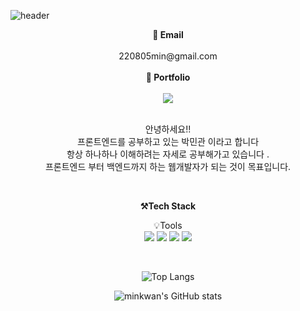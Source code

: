 <!-- **min-rhks09/min-rhks09** is a ✨ _special_ ✨ repository because its `README.md` (this file) appears on your GitHub profile. -->

![header](https://capsule-render.vercel.app/api?type=waving&color=auto&height=300&section=header&text=👋%20Hello!%&desc=%20%20Welcome%20to%20My%20Github&fontSize=90&descAlign=55)
<br>
<p align="center">
    <Strong>🤩 Email</Strong><br><br>220805min@gmail.com<br>
    <br>
    <Strong>🤩 Portfolio</Strong><br><br>
    <a href="[https://www.notion.so/cc2e19e6d2964417aa2cc8a538d2867d?pvs=4](https://shadowed-guava-295.notion.site/d66428b136b54336a4c0e23d25fafaf2)"><img src="https://img.shields.io/badge/Notion-000000?style=flat-square&logo=Notion&logoColor=white"/></a>
<br><br>
</p>

<p align="center">
안녕하세요!!<br>
프론트엔드를 공부하고 있는 박민관 이라고 합니다<br>
항상 하나하나 이해하려는 자세로 공부해가고 있습니다 .<br>
프론트엔드 부터 백엔드까지 하는 웹개발자가 되는 것이 목표입니다.
</p>

<br>

<p align="center">
    <Strong>⚒️Tech Stack</Strong><br>
</p>
<p align="center" display="inline-block">
  💡Tools <br>
  <img src="https://img.shields.io/badge/javascript-F7DF1E?style=for-the-badge&logo=javascript&logoColor=black">
  <img src="https://img.shields.io/badge/css-1572B6?style=for-the-badge&logo=css3&logoColor=white">
  <img src="https://img.shields.io/badge/html-E34F26?style=for-the-badge&logo=html5&logoColor=white">
  <img src="https://img.shields.io/badge/React-61DAFB?style=for-the-badge&logo=React&logoColor=white">
</p>

<br>

<div align="center">
    
![Top Langs](https://github-readme-stats.vercel.app/api/top-langs/?username=min-rhks09&layout=compact)    

![minkwan's GitHub stats](https://github-readme-stats.vercel.app/api?username=min-rhks09&show_icons=true&theme=true)
    
<!-- [![Solved.ac Profile](http://mazassumnida.wtf/api/v2/generate_badge?boj=chltmdwns96)](https://solved.ac/chltmdwns96/) -->
</div>
